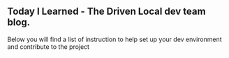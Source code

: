 **Today I Learned** - The Driven Local dev team blog.
---
Below you will find a list of instruction to help set up your dev environment and 
contribute to the project
